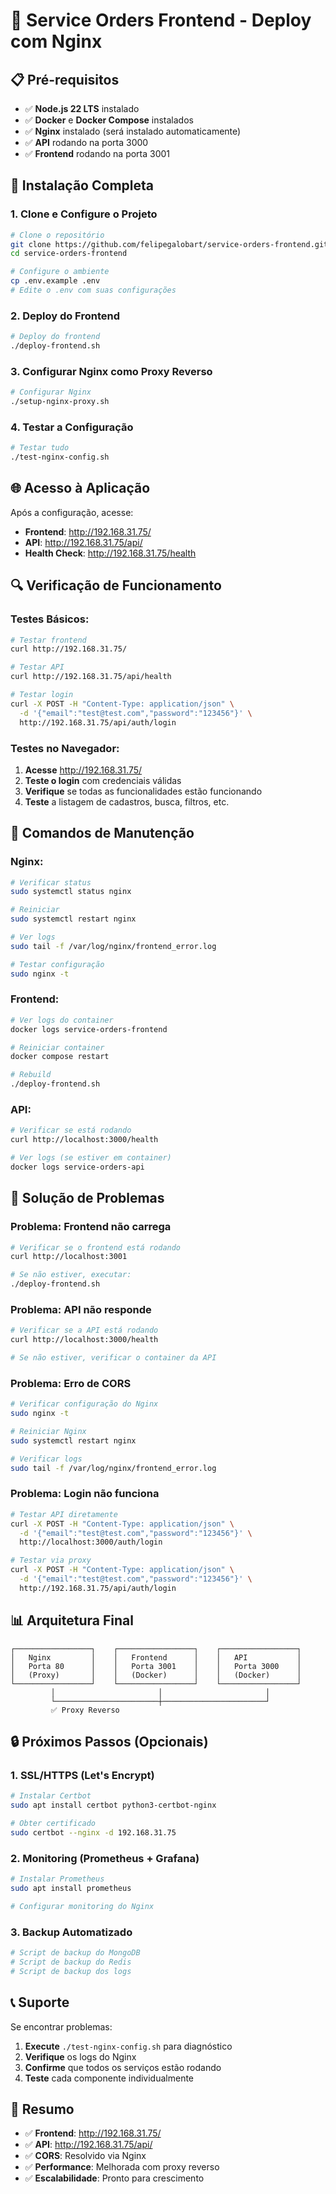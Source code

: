 # 🚀 Service Orders Frontend - Deploy com Nginx

## 📋 **Pré-requisitos**

- ✅ **Node.js 22 LTS** instalado
- ✅ **Docker** e **Docker Compose** instalados
- ✅ **Nginx** instalado (será instalado automaticamente)
- ✅ **API** rodando na porta 3000
- ✅ **Frontend** rodando na porta 3001

## 🔧 **Instalação Completa**

### **1. Clone e Configure o Projeto**

```bash
# Clone o repositório
git clone https://github.com/felipegalobart/service-orders-frontend.git
cd service-orders-frontend

# Configure o ambiente
cp .env.example .env
# Edite o .env com suas configurações
```

### **2. Deploy do Frontend**

```bash
# Deploy do frontend
./deploy-frontend.sh
```

### **3. Configurar Nginx como Proxy Reverso**

```bash
# Configurar Nginx
./setup-nginx-proxy.sh
```

### **4. Testar a Configuração**

```bash
# Testar tudo
./test-nginx-config.sh
```

## 🌐 **Acesso à Aplicação**

Após a configuração, acesse:

- **Frontend**: http://192.168.31.75/
- **API**: http://192.168.31.75/api/
- **Health Check**: http://192.168.31.75/health

## 🔍 **Verificação de Funcionamento**

### **Testes Básicos:**

```bash
# Testar frontend
curl http://192.168.31.75/

# Testar API
curl http://192.168.31.75/api/health

# Testar login
curl -X POST -H "Content-Type: application/json" \
  -d '{"email":"test@test.com","password":"123456"}' \
  http://192.168.31.75/api/auth/login
```

### **Testes no Navegador:**

1. **Acesse** http://192.168.31.75/
2. **Teste o login** com credenciais válidas
3. **Verifique** se todas as funcionalidades estão funcionando
4. **Teste** a listagem de cadastros, busca, filtros, etc.

## 🔧 **Comandos de Manutenção**

### **Nginx:**

```bash
# Verificar status
sudo systemctl status nginx

# Reiniciar
sudo systemctl restart nginx

# Ver logs
sudo tail -f /var/log/nginx/frontend_error.log

# Testar configuração
sudo nginx -t
```

### **Frontend:**

```bash
# Ver logs do container
docker logs service-orders-frontend

# Reiniciar container
docker compose restart

# Rebuild
./deploy-frontend.sh
```

### **API:**

```bash
# Verificar se está rodando
curl http://localhost:3000/health

# Ver logs (se estiver em container)
docker logs service-orders-api
```

## 🚨 **Solução de Problemas**

### **Problema: Frontend não carrega**

```bash
# Verificar se o frontend está rodando
curl http://localhost:3001

# Se não estiver, executar:
./deploy-frontend.sh
```

### **Problema: API não responde**

```bash
# Verificar se a API está rodando
curl http://localhost:3000/health

# Se não estiver, verificar o container da API
```

### **Problema: Erro de CORS**

```bash
# Verificar configuração do Nginx
sudo nginx -t

# Reiniciar Nginx
sudo systemctl restart nginx

# Verificar logs
sudo tail -f /var/log/nginx/frontend_error.log
```

### **Problema: Login não funciona**

```bash
# Testar API diretamente
curl -X POST -H "Content-Type: application/json" \
  -d '{"email":"test@test.com","password":"123456"}' \
  http://localhost:3000/auth/login

# Testar via proxy
curl -X POST -H "Content-Type: application/json" \
  -d '{"email":"test@test.com","password":"123456"}' \
  http://192.168.31.75/api/auth/login
```

## 📊 **Arquitetura Final**

```
┌─────────────────┐    ┌─────────────────┐    ┌─────────────────┐
│   Nginx         │    │   Frontend      │    │   API           │
│   Porta 80      │    │   Porta 3001    │    │   Porta 3000    │
│   (Proxy)       │    │   (Docker)      │    │   (Docker)      │
└─────────────────┘    └─────────────────┘    └─────────────────┘
         │                       │                       │
         └───────────────────────┼───────────────────────┘
         ✅ Proxy Reverso
```

## 🔒 **Próximos Passos (Opcionais)**

### **1. SSL/HTTPS (Let's Encrypt)**

```bash
# Instalar Certbot
sudo apt install certbot python3-certbot-nginx

# Obter certificado
sudo certbot --nginx -d 192.168.31.75
```

### **2. Monitoring (Prometheus + Grafana)**

```bash
# Instalar Prometheus
sudo apt install prometheus

# Configurar monitoring do Nginx
```

### **3. Backup Automatizado**

```bash
# Script de backup do MongoDB
# Script de backup do Redis
# Script de backup dos logs
```

## 📞 **Suporte**

Se encontrar problemas:

1. **Execute** `./test-nginx-config.sh` para diagnóstico
2. **Verifique** os logs do Nginx
3. **Confirme** que todos os serviços estão rodando
4. **Teste** cada componente individualmente

## 🎯 **Resumo**

- ✅ **Frontend**: http://192.168.31.75/
- ✅ **API**: http://192.168.31.75/api/
- ✅ **CORS**: Resolvido via Nginx
- ✅ **Performance**: Melhorada com proxy reverso
- ✅ **Escalabilidade**: Pronto para crescimento
